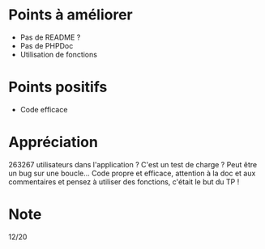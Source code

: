 # Points à améliorer

* Pas de README ?
* Pas de PHPDoc
* Utilisation de fonctions

# Points positifs

* Code efficace

# Appréciation

263267 utilisateurs dans l'application ? C'est un test de charge ? Peut être un bug sur une boucle...
Code propre et efficace, attention à la doc et aux commentaires et pensez à utiliser des fonctions, c'était le but du TP !

# Note

12/20